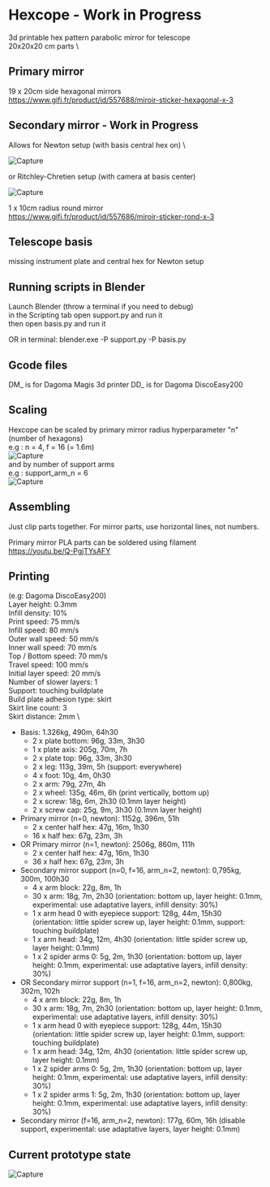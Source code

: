 # Hexcope - **Work in Progress**

3d printable hex pattern parabolic mirror for telescope \
20x20x20 cm parts \

## Primary mirror
19 x 20cm side hexagonal mirrors \
https://www.gifi.fr/product/id/557688/miroir-sticker-hexagonal-x-3

## Secondary mirror - **Work in Progress**
Allows for Newton setup (with basis central hex on) \

![Capture](https://github.com/Dethcount/hexcope/blob/main/img/snapshot_newton.png?raw=true)

or Ritchley-Chretien setup (with camera at basis center)

![Capture](https://github.com/Dethcount/hexcope/blob/main/img/snapshot.png?raw=true)

1 x 10cm radius round mirror \
https://www.gifi.fr/product/id/557686/miroir-sticker-rond-x-3

## Telescope basis
missing instrument plate and central hex for Newton setup

## Running scripts in Blender
Launch Blender (throw a terminal if you need to debug) \
in the Scripting tab open support.py and run it \
then open basis.py and run it

OR
in terminal:
blender.exe -P support.py -P basis.py

## Gcode files
DM_ is for Dagoma Magis 3d printer
DD_ is for Dagoma DiscoEasy200

## Scaling
Hexcope can be scaled by primary mirror radius hyperparameter "n" (number of hexagons) \
e.g : n = 4, f = 16 (= 1.6m) \
![Capture](https://github.com/Dethcount/hexcope/blob/main/img/snapshot_scaling.png?raw=true)
\
and by number of support arms \
e.g : support_arm_n = 6 \
![Capture](https://github.com/Dethcount/hexcope/blob/main/img/snapshot_scaling_arms.png?raw=true)

## Assembling
Just clip parts together. For mirror parts, use horizontal lines, not numbers.

Primary mirror PLA parts can be soldered using filament \
https://youtu.be/Q-PgjTYsAFY

## Printing
(e.g: Dagoma DiscoEasy200) \
Layer height: 0.3mm \
Infill density: 10% \
Print speed: 75 mm/s \
Infill speed: 80 mm/s \
Outer wall speed: 50 mm/s \
Inner wall speed: 70 mm/s \
Top / Bottom speed: 70 mm/s \
Travel speed: 100 mm/s \
Initial layer speed: 20 mm/s \
Number of slower layers: 1 \
Support: touching buildplate \
Build plate adhesion type: skirt \
Skirt line count: 3 \
Skirt distance: 2mm \

- Basis: 1.326kg, 490m, 64h30
    - 2 x plate bottom: 96g, 33m, 3h30
    - 1 x plate axis: 205g, 70m, 7h
    - 2 x plate top: 96g, 33m, 3h30
    - 2 x leg: 113g, 39m, 5h  (support: everywhere)
    - 4 x foot: 10g, 4m, 0h30
    - 2 x arm: 79g, 27m, 4h
    - 2 x wheel: 135g, 46m, 6h (print vertically, bottom up)
    - 2 x screw: 18g, 6m, 2h30 (0.1mm layer height)
    - 2 x screw cap: 25g, 9m, 3h30  (0.1mm layer height)
- Primary mirror (n=0, newton): 1152g, 396m, 51h
    - 2 x center half hex: 47g, 16m, 1h30
    - 16 x half hex: 67g, 23m, 3h
- OR Primary mirror (n=1, newton): 2506g, 860m, 111h
    - 2 x center half hex: 47g, 16m, 1h30
    - 36 x half hex: 67g, 23m, 3h
- Secondary mirror support (n=0, f=16, arm_n=2, newton): 0,795kg, 300m, 100h30
    - 4 x arm block: 22g, 8m, 1h
    - 30 x arm: 18g, 7m, 2h30 (orientation: bottom up, layer height: 0.1mm, experimental: use adaptative layers, infill density: 30%)
    - 1 x arm head 0 with eyepiece support: 128g, 44m, 15h30 (orientation: little spider screw up, layer height: 0.1mm, support: touching buildplate)
    - 1 x arm head: 34g, 12m, 4h30 (orientation: little spider screw up, layer height: 0.1mm)
    - 1 x 2 spider arms 0: 5g, 2m, 1h30 (orientation: bottom up, layer height: 0.1mm, experimental: use adaptative layers, infill density: 30%)
- OR Secondary mirror support (n=1, f=16, arm_n=2, newton): 0,800kg, 302m, 102h
    - 4 x arm block: 22g, 8m, 1h
    - 30 x arm: 18g, 7m, 2h30 (orientation: bottom up, layer height: 0.1mm, experimental: use adaptative layers, infill density: 30%)
    - 1 x arm head 0 with eyepiece support: 128g, 44m, 15h30 (orientation: little spider screw up, layer height: 0.1mm, support: touching buildplate)
    - 1 x arm head: 34g, 12m, 4h30 (orientation: little spider screw up, layer height: 0.1mm)
    - 1 x 2 spider arms 0: 5g, 2m, 1h30 (orientation: bottom up, layer height: 0.1mm, experimental: use adaptative layers, infill density: 30%)
    - 1 x 2 spider arms 1: 5g, 2m, 1h30 (orientation: bottom up, layer height: 0.1mm, experimental: use adaptative layers, infill density: 30%)
- Secondary mirror (f=16, arm_n=2, newton): 177g, 60m, 16h (disable support, experimental: use adaptative layers, layer height: 0.1mm)

## Current prototype state
![Capture](https://github.com/Dethcount/hexcope/blob/main/img/current_prototype_state.jpg?raw=true)
